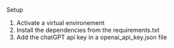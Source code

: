 Setup

1. Activate a virtual environement
2. Install the dependencies from the requirements.txt
3. Add the chatGPT api key in a openai_api_key.json file
